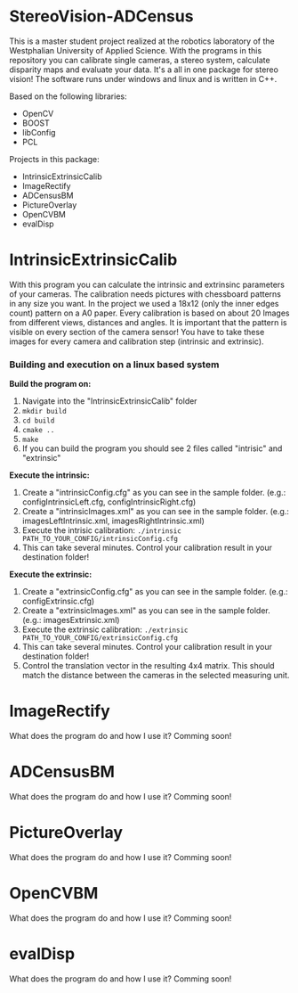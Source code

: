 StereoVision-ADCensus
=====================
This is a master student project realized at the robotics laboratory of the Westphalian University of Applied Science.
With the programs in this repository you can calibrate single cameras, a stereo system, calculate disparity maps and evaluate your data. It's a all in one package for stereo vision! The software runs under windows and linux and is written in C++.

Based on the following libraries:
* OpenCV
* BOOST
* libConfig
* PCL

Projects in this package:
* IntrinsicExtrinsicCalib
* ImageRectify 
* ADCensusBM 
* PictureOverlay 
* OpenCVBM 
* evalDisp 

# IntrinsicExtrinsicCalib
With this program you can calculate the intrinsic and extrinsinc parameters of your cameras. The calibration needs pictures with chessboard patterns in any size you want. In the project we used a 18x12 (only the inner edges count) pattern on a A0 paper. Every calibration is based on about 20 Images from different views, distances and angles. It is important that the pattern is visible on every section of the camera sensor! You have to take these images for every camera and calibration step (intrinsic and extrinsic).

### Building and execution on a linux based system

**Build the program on:**
 1. Navigate into the "IntrinsicExtrinsicCalib" folder
 2. `mkdir build`
 3. `cd build`
 4. `cmake ..`
 5. `make`
 6. If you can build the program you should see 2 files called "intrisic" and "extrinsic"

**Execute the intrinsic:**
 1.  Create a "intrinsicConfig.cfg" as you can see in the sample folder. (e.g.: configIntrinsicLeft.cfg, configIntrinsicRight.cfg)
 2.  Create a "intrinsicImages.xml" as you can see in the sample folder. (e.g.: imagesLeftIntrinsic.xml, imagesRightIntrinsic.xml)
 3.  Execute the intrisic calibration: `./intrinsic PATH_TO_YOUR_CONFIG/intrinsicConfig.cfg`
 4.  This can take several minutes. Control your calibration result in your destination folder!
  
**Execute the extrinsic:** 
 1.  Create a "extrinsicConfig.cfg" as you can see in the sample folder. (e.g.: configExtrinsic.cfg)
 2.  Create a "extrinsicImages.xml" as you can see in the sample folder. (e.g.: imagesExtrinsic.xml)
 3.  Execute the extrinsic calibration: `./extrinsic PATH_TO_YOUR_CONFIG/extrinsicConfig.cfg`
 4.  This can take several minutes. Control your calibration result in your destination folder!
 5.  Control the translation vector in the resulting 4x4 matrix. This should match the distance between the cameras in the selected measuring unit.

# ImageRectify 
What does the program do and how I use it? Comming soon!

# ADCensusBM 
What does the program do and how I use it? Comming soon!

# PictureOverlay 
What does the program do and how I use it? Comming soon!

# OpenCVBM 
What does the program do and how I use it? Comming soon!

# evalDisp 
What does the program do and how I use it? Comming soon!
